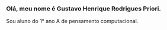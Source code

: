 ### Olá, meu nome é Gustavo Henrique Rodrigues Priori.
 Sou aluno do 1° ano A de pensamento computacional.

